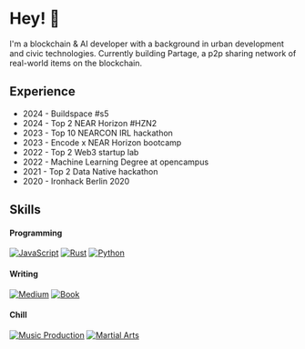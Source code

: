 # Hey! 👋 

I'm a blockchain & AI developer with a background in urban development and civic technologies.
Currently building Partage, a p2p sharing network of real-world items on the blockchain.

## Experience

- 2024 - Buildspace #s5 
- 2024 - Top 2 NEAR Horizon #HZN2
- 2023 - Top 10 NEARCON IRL hackathon
- 2023 - Encode x NEAR Horizon bootcamp
- 2022 - Top 2 Web3 startup lab
- 2022 - Machine Learning Degree at opencampus
- 2021 - Top 2 Data Native hackathon
- 2020 - Ironhack Berlin 2020

## Skills

#### Programming
[![JavaScript](https://img.shields.io/badge/JavaScript-F0DB4F?style=for-the-badge&logo=javascript&logoColor=323330)](https://github.com/jcarbonnell)
[![Rust](https://img.shields.io/badge/Rust-007ACC?style=for-the-badge&logo=rust&logoColor=323330)](https://github.com/jcarbonnell)
[![Python](https://img.shields.io/badge/Python-777BB3?style=for-the-badge&logo=rust&logoColor=323330)](https://github.com/jcarbonnell)

#### Writing
[![Medium](https://img.shields.io/badge/Medium-F24E1E?style=for-the-badge=figma&logoColor=white)]([https://juliencarbonnell.medium.com/)
[![Book](https://img.shields.io/badge/Book-31A8FF?style=for-the-badge=figma&logoColor=white)]([https://a.co/d/0Ox4saC])

#### Chill
[![Music Production](https://img.shields.io/badge/-Music_Production-000000?Color=white)]([https://digitaloverdrive.bandcamp.com/])
[![Martial Arts](https://img.shields.io/badge/next.js-000000?style=for-the-badge&logo=nextdotjs&logoColor=white)](https://github.com/jcarbonnell)
